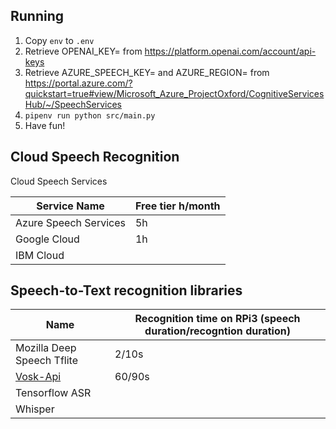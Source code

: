 ## Running

1. Copy `env` to `.env`
2. Retrieve OPENAI_KEY= from https://platform.openai.com/account/api-keys
3. Retrieve AZURE_SPEECH_KEY= and AZURE_REGION= from https://portal.azure.com/?quickstart=true#view/Microsoft_Azure_ProjectOxford/CognitiveServicesHub/~/SpeechServices
4. `pipenv run python src/main.py`
5. Have fun!


## Cloud Speech Recognition

Cloud Speech Services

|Service Name            | Free tier h/month|
|------------------------|------------------|
|Azure Speech Services   | 5h               |
|Google Cloud            | 1h               |
|IBM Cloud               |                  |


## Speech-to-Text recognition libraries

| Name                      | Recognition time on RPi3 (speech duration/recogntion duration) |
|-----------                |--------------------------                                      |
|Mozilla Deep Speech Tflite | 2/10s|
|[Vosk-Api](https://github.com/alphacep/vosk-api)                  | 60/90s|
|Tensorflow ASR             |
|Whisper                    |